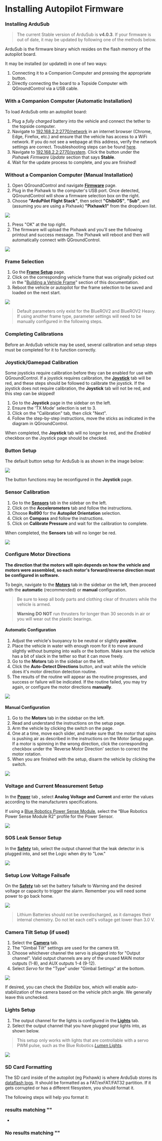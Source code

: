 # Installing Autopilot Firmware

### Installing ArduSub <a href="#installing-ardusub" id="installing-ardusub"></a>

> The current Stable version of ArduSub is **v4.0.3**. If your firmware is out of date, it may be updated by following one of the methods below.

ArduSub is the firmware binary which resides on the flash memory of the autopilot board.

It may be installed (or updated) in one of two ways:

1. Connecting it to a Companion Computer and pressing the appropriate button.
2. Directly connecting the board to a Topside Computer with QGroundControl via a USB cable.

### With a Companion Computer (Automatic Installation) <a href="#with-a-companion-computer-automatic-installation" id="with-a-companion-computer-automatic-installation"></a>

To load ArduSub onto an autopilot board:

1. Plug a _fully charged_ battery into the vehicle and connect the tether to the topside computer.
2. Navigate to [192.168.2.2:2770/network](http://192.168.2.2:2770/network) in an internet browser (Chrome, Edge, Firefox, etc.) and ensure that the vehicle has access to a WiFi network. If you do not see a webpage at this address, verify the network settings are correct. Troubleshooting steps can be found [here](broken-reference).
3. Navigate to [192.168.2.2:2770/system](http://192.168.2.2:2770/system). Click the button under the _Pixhawk Firmware Update_ section that says **Stable**.
4. Wait for the update process to complete, and you are finished!

### Without a Companion Computer (Manual Installation) <a href="#without-a-companion-computer-manual-installation" id="without-a-companion-computer-manual-installation"></a>

1. Open QGroundControl and navigate [**Firmware**](broken-reference) page.
2. Plug in the Pixhawk to the computer's USB port. Once detected, QGroundControl will show a firmware selection box on the right.
3. Choose **"ArduPilot Flight Stack"**, then select **"ChibiOS"**, **"Sub"**, and (assuming you are using a Pixhawk) **"Pixhawk1"** from the dropdown list.

![](<../.gitbook/assets/firmware 2>)

1. Press "OK" at the top right.
2. The firmware will upload the Pixhawk and you'll see the following printout and success message. The Pixhawk will reboot and then will automatically connect with QGroundControl.

![](<../.gitbook/assets/firmware 3>)

### Frame Selection <a href="#frame-selection" id="frame-selection"></a>

1. Go the [**Frame Setup**](broken-reference) page.
2. Click on the corresponding vehicle frame that was originally picked out in the "[Building a Vehicle Frame](broken-reference)" section of this documentation.
3. Reboot the vehicle or autopilot for the frame selection to be saved and loaded on the next start.

![](<../.gitbook/assets/reference ardusub frame>)

> Default parameters only exist for the BlueROV2 and BlueROV2 Heavy. If using another frame type, parameter settings will need to be manually configured in the following steps.

### Completing Calibrations <a href="#completing-calibrations" id="completing-calibrations"></a>

Before an ArduSub vehicle may be used, several calibration and setup steps must be completed for it to function correctly.

### Joystick/Gamepad Calibration <a href="#joystickgamepad-calibration" id="joystickgamepad-calibration"></a>

Some joysticks require calibration before they can be enabled for use with QGroundControl. If a joystick requires calibration, the [**Joystick**](https://github.com/bluerobotics/ardusub-gitbook/blob/ArduSub-Docs-Overhaul/reference/ardusub/joystick-setup-page.md) tab will be red, and these steps should be followed to calibrate the joystick. If the joystick does not require calibration, the **Joystick** tab will not be red, and this step can be skipped!

1. Go to the **Joystick** page in the sidebar on the left.
2. Ensure the 'TX Mode' selection is set to 3.
3. Click on the "Calibration" tab, then click "Next".
4. Follow the step-by-step instructions, move the sticks as indicated in the diagram in QGroundControl.

When completed, the **Joystick** tab will no longer be red, and the _Enabled_ checkbox on the Joystick page should be checked.

### Button Setup <a href="#button-setup" id="button-setup"></a>

The default button setup for ArduSub is as shown in the image below:

![](<../.gitbook/assets/reference operational joystick defaults>)

The button functions may be reconfigured in the **Joystick** page.

### Sensor Calibration <a href="#sensor-calibration" id="sensor-calibration"></a>

1. Go to the [**Sensors**](broken-reference) tab in the sidebar on the left.
2. Click on the **Accelerometers** tab and follow the instructions.
3. Choose **Roll90** for the **Autopilot Orientation** selection.
4. Click on **Compass** and follow the instructions.
5. Click on **Calibrate Pressure** and wait for the calibration to complete.

When completed, the **Sensors** tab will no longer be red.

![](<../.gitbook/assets/quick start sensor calibration complete>)

### Configure Motor Directions <a href="#configure-motor-directions" id="configure-motor-directions"></a>

**The direction that the motors will spin depends on how the vehicle and motors were assembled, so each motor's forward/reverse direction must be configured in software.**

To begin, navigate to the [**Motors**](broken-reference) tab in the sidebar on the left, then proceed with the **automatic** (recommended) or **manual** configuration.

> Be sure to keep all body parts and clothing clear of thrusters while the vehicle is armed.
>
> **Warning** **DO NOT** run thrusters for longer than 30 seconds in air or you will wear out the plastic bearings.

#### Automatic Configuration <a href="#automatic-configuration" id="automatic-configuration"></a>

1. Adjust the vehicle's buoyancy to be neutral or slightly **positive**.
2. Place the vehicle in water with enough room for it to move around slightly without bumping into walls or the bottom. Make sure the vehicle has a bit of slack in the tether so that it can move freely.
3. Go to the **Motors** tab in the sidebar on the left.
4. Click the **Auto-Detect Directions** button, and wait while the vehicle does it's motor direction detection routine.
5. The results of the routine will appear as the routine progresses, and success or failure will be indicated. If the routine failed, you may try again, or configure the motor directions **manually**.

![](<../.gitbook/assets/quick start autodetect motors>)

#### Manual Configuration <a href="#manual-configuration" id="manual-configuration"></a>

1. Go to the **Motors** tab in the sidebar on the left.
2. Read and understand the instructions on the setup page.
3. Arm the vehicle by clicking the switch on the page.
4. One at a time, move each slider, and make sure that the motor that spins is pushing air as described in the instructions on the Motor Setup page. If a motor is spinning in the wrong direction, click the corresponding checkbox under the 'Reverse Motor Direction' section to correct the motor rotation.
5. When you are finished with the setup, disarm the vehicle by clicking the switch.

![](<../.gitbook/assets/quick start manual motor directions>)

### Voltage and Current Measurement Setup <a href="#voltage-and-current-measurement-setup" id="voltage-and-current-measurement-setup"></a>

In the [**Power**](broken-reference) tab , select **Analog Voltage and Current** and enter the values according to the manufacturers specifications.

If using a [Blue Robotics Power Sense Module](https://bluerobotics.com/store/comm-control-power/elec-packages/psm-asm-r2-rp/), select the “Blue Robotics Power Sense Module R2” profile for the Power Sensor.

![](<../.gitbook/assets/reference ardusub power psmr2>)

### SOS Leak Sensor Setup <a href="#sos-leak-sensor-setup" id="sos-leak-sensor-setup"></a>

In the [**Safety**](broken-reference) tab, select the output channel that the leak detector in is plugged into, and set the Logic when dry to "Low."

![](<../.gitbook/assets/quick start leak sensor>)

### Setup Low Voltage Failsafe <a href="#setup-low-voltage-failsafe" id="setup-low-voltage-failsafe"></a>

On the [**Safety**](broken-reference) tab set the battery failsafe to Warning and the desired voltage or capacity to trigger the alarm. Remember you will need some power to go back home.

![](../.gitbook/assets/failsafe)

> Lithium Batteries should not be overdischarged, as it damages their internal chemistry. Do not let each cell's voltage get lower than 3.0 V.

### Camera Tilt Setup (if used) <a href="#camera-tilt-setup-if-used" id="camera-tilt-setup-if-used"></a>

1. Select the [**Camera**](broken-reference) tab.
2. The "Gimbal Tilt" settings are used for the camera tilt.
3. Choose whichever channel the servo is plugged into for "Output channel". Valid output channels are any of the unused MAIN motor outputs (1-8), and AUX outputs 1-4 (9-12).
4. Select _Servo_ for the "Type" under "Gimbal Settings" at the bottom.

![](<../.gitbook/assets/reference ardusub camera>)

If desired, you can check the _Stabilize_ box, which will enable auto-stabilization of the camera based on the vehicle pitch angle. We generally leave this unchecked.

### Lights Setup <a href="#lights-setup" id="lights-setup"></a>

1. The output channel for the lights is configured in the [**Lights**](broken-reference) tab.
2. Select the output channel that you have plugged your lights into, as shown below.

> This setup only works with lights that are controllable with a servo PWM pulse, such as the Blue Robotics [_Lumen_ Lights](https://bluerobotics.com/store/thrusters/lights/lumen-r2-rp/).

![](<../.gitbook/assets/reference ardusub lights>)

### SD Card Formatting <a href="#sd-card-formatting" id="sd-card-formatting"></a>

The SD card inside of the autopilot (eg Pixhawk) is where ArduSub stores its [dataflash logs](broken-reference). It should be formatted as a FAT/exFAT/FAT32 partition. If it gets corrupted or has a different filesystem, you should format it.

The following steps will help you format it:

### results matching ""

*

### No results matching ""
